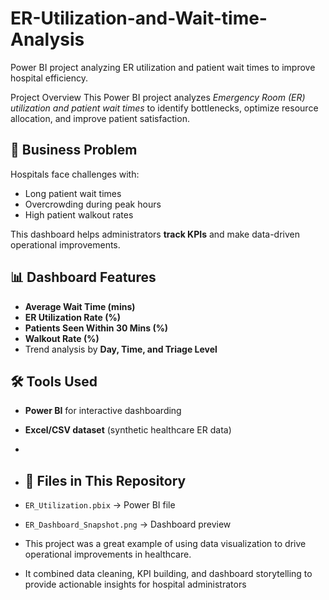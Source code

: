 # ER-Utilization-and-Wait-time-Analysis
Power BI project analyzing ER utilization and patient wait times to improve hospital efficiency.

Project Overview
This Power BI project analyzes *Emergency Room (ER) utilization and patient wait times* to identify bottlenecks, optimize resource allocation, and improve patient satisfaction.

## 🎯 Business Problem
Hospitals face challenges with:
- Long patient wait times
- Overcrowding during peak hours
- High patient walkout rates

This dashboard helps administrators **track KPIs** and make data-driven operational improvements.


## 📊 Dashboard Features
- **Average Wait Time (mins)**
- **ER Utilization Rate (%)**
- **Patients Seen Within 30 Mins (%)**
- **Walkout Rate (%)**
- Trend analysis by **Day, Time, and Triage Level**

## 🛠️ Tools Used
- **Power BI** for interactive dashboarding
- **Excel/CSV dataset** (synthetic healthcare ER data)
- 
- ## 📂 Files in This Repository
- `ER_Utilization.pbix` → Power BI file  
- `ER_Dashboard_Snapshot.png` → Dashboard preview

- This project was a great example of using data visualization to drive operational improvements in healthcare.
-  It combined data cleaning, KPI building, and dashboard storytelling to provide actionable insights for hospital administrators
